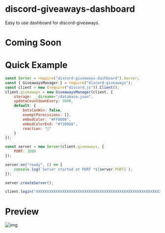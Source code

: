 # discord-giveaways-dashboard
Easy to use dashboard for discord-giveaways.

# Coming Soon


# Quick Example

```js
const Server = require("discord-giveaways-dashboard").Server;
const { GiveawaysManager } = require("discord-giveaways");
const client = new (require("discord.js")).Client();
client.giveaways = new GiveawaysManager(client, {
    storage: __dirname+"/database.json",
    updateCountdownEvery: 5000,
    default: {
        botsCanWin: false,
        exemptPermissions: [],
        embedColor: "#FF0000",
        embedColorEnd: "#7289DA",
        reaction: "🎉"
    }
});

const server = new Server(client.giveaways, {
    PORT: 3000
});

server.on("ready", () => {
    console.log(`Server started at PORT *${server.PORT}`);
});

server.createServer();

client.login("XXXXXXXXXXXXXXXXXXXXXXXXXXXXXXXXXXXXXXXXXXXXXXXXXXXXXXXXXXXXX");
```

# Preview
![img](https://i.imgur.com/065b3rM.png)
